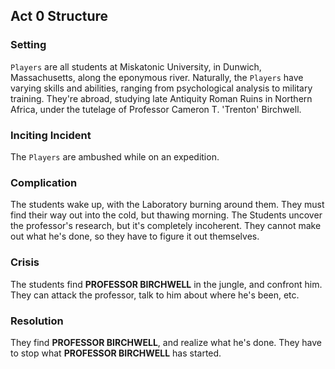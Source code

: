 
Act 0 Structure
---------------

### Setting ###

`Players` are all students at Miskatonic University,
in Dunwich, Massachusetts, along the eponymous river.
Naturally, the `Players` have varying skills and abilities,
ranging from psychological analysis to military training.
They're abroad, studying late Antiquity Roman Ruins in Northern Africa,
under the tutelage of Professor Cameron T. 'Trenton' Birchwell.


### Inciting Incident ###

The `Players` are ambushed while on an expedition.


### Complication ###

The students wake up, with the Laboratory burning around them.
They must find their way out into the cold, but thawing morning.
The Students uncover the professor's research, but it's completely incoherent.
They cannot make out what he's done, so they have to figure it out themselves.


### Crisis ###

The students find **PROFESSOR BIRCHWELL** in the jungle, and confront him.
They can attack the professor, talk to him about where he's been, etc.


### Resolution ###

They find **PROFESSOR BIRCHWELL**, and realize what he's done.
They have to stop what **PROFESSOR BIRCHWELL** has started.



